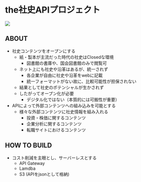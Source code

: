 # the社史APIプロジェクト
<img src="http://the-shashi.com/img-common/opg.png" />

## ABOUT
- 社史コンテンツをオープンにする
   - 紙・製本が主流だった時代の社史はClosedな環境
      - 図書館の書庫や、国会図書館のみで閲覧可
   - ネット上にも社史や沿革はあるが、統一されず
      - 各企業が自由に社史や沿革をwebに記載
      - 統一フォーマットがない故に、比較可能性が担保されない
   - 結果として社史のポテンシャルが生かされず
   - したがってオープン化が必要
      - デジタル化ではない（本質的には可搬性が重要）
- APIによって外部コンテンツへの組み込みを可能とする
   - 様々な外部コンテンツに社史情報を組み入れる
      - 投資・株価に関するコンテンツ
      - 企業分析に関するコンテンツ
      - 転職サイトにおけるコンテンツ

## HOW TO BUILD
- コスト削減を主眼とし、サーバーレスとする
   - API Gateway
   - Lamdba
   - S3 (APIをjsonとして格納)
